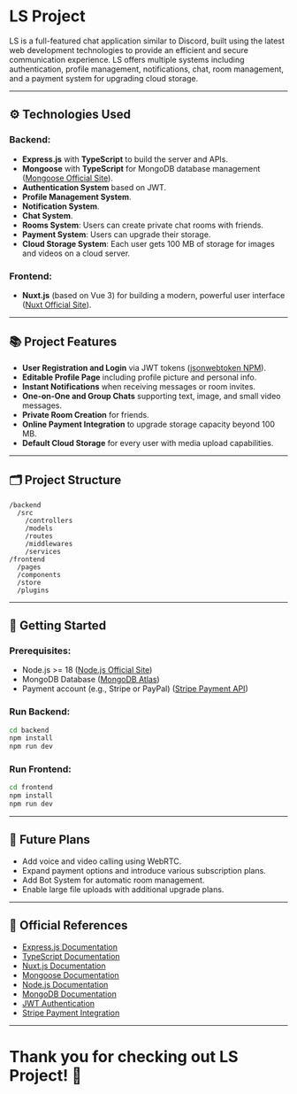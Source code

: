 # LS Project

LS is a full-featured chat application similar to Discord, built using the latest web development technologies to provide an efficient and secure communication experience. LS offers multiple systems including authentication, profile management, notifications, chat, room management, and a payment system for upgrading cloud storage.

---

## ⚙️ Technologies Used

### Backend:
- **Express.js** with **TypeScript** to build the server and APIs.
- **Mongoose** with **TypeScript** for MongoDB database management ([Mongoose Official Site](https://mongoosejs.com/)).
- **Authentication System** based on JWT.
- **Profile Management System**.
- **Notification System**.
- **Chat System**.
- **Rooms System**: Users can create private chat rooms with friends.
- **Payment System**: Users can upgrade their storage.
- **Cloud Storage System**: Each user gets 100 MB of storage for images and videos on a cloud server.

### Frontend:
- **Nuxt.js** (based on Vue 3) for building a modern, powerful user interface ([Nuxt Official Site](https://nuxt.com/)).

---

## 📚 Project Features

- **User Registration and Login** via JWT tokens ([jsonwebtoken NPM](https://www.npmjs.com/package/jsonwebtoken)).
- **Editable Profile Page** including profile picture and personal info.
- **Instant Notifications** when receiving messages or room invites.
- **One-on-One and Group Chats** supporting text, image, and small video messages.
- **Private Room Creation** for friends.
- **Online Payment Integration** to upgrade storage capacity beyond 100 MB.
- **Default Cloud Storage** for every user with media upload capabilities.

---

## 🗂️ Project Structure

```
/backend
  /src
    /controllers
    /models
    /routes
    /middlewares
    /services
/frontend
  /pages
  /components
  /store
  /plugins
```

---

## 🚀 Getting Started

### Prerequisites:
- Node.js >= 18 ([Node.js Official Site](https://nodejs.org/))
- MongoDB Database ([MongoDB Atlas](https://www.mongodb.com/atlas/database))
- Payment account (e.g., Stripe or PayPal) ([Stripe Payment API](https://stripe.com/docs/api))

### Run Backend:
```bash
cd backend
npm install
npm run dev
```

### Run Frontend:
```bash
cd frontend
npm install
npm run dev
```

---

## 🧐 Future Plans

- Add voice and video calling using WebRTC.
- Expand payment options and introduce various subscription plans.
- Add Bot System for automatic room management.
- Enable large file uploads with additional upgrade plans.

---

## 📜 Official References

- [Express.js Documentation](https://expressjs.com/)
- [TypeScript Documentation](https://www.typescriptlang.org/docs/)
- [Nuxt.js Documentation](https://nuxt.com/docs)
- [Mongoose Documentation](https://mongoosejs.com/docs/)
- [Node.js Documentation](https://nodejs.org/en/docs/)
- [MongoDB Documentation](https://www.mongodb.com/docs/)
- [JWT Authentication](https://jwt.io/introduction)
- [Stripe Payment Integration](https://stripe.com/docs)

---

# Thank you for checking out LS Project! 🚀

